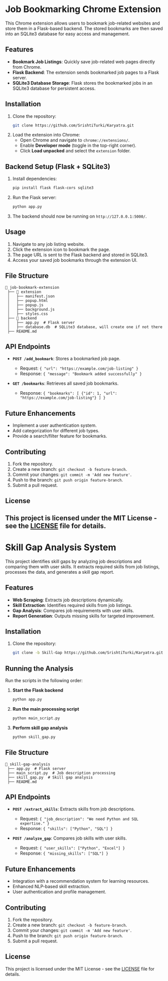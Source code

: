 # Job Bookmarking Chrome Extension

This Chrome extension allows users to bookmark job-related websites and store them in a Flask-based backend. The stored bookmarks are then saved into an SQLite3 database for easy access and management.

## Features

- **Bookmark Job Listings**: Quickly save job-related web pages directly from Chrome.
- **Flask Backend**: The extension sends bookmarked job pages to a Flask server.
- **SQLite3 Database Storage**: Flask stores the bookmarked jobs in an SQLite3 database for persistent access.

## Installation

1. Clone the repository:
   ```sh
   git clone https://github.com/SrishtiTurki/Karyatra.git
   ```
2. Load the extension into Chrome:
   - Open Chrome and navigate to `chrome://extensions/`.
   - Enable **Developer mode** (toggle in the top-right corner).
   - Click **Load unpacked** and select the `extension` folder.

## Backend Setup (Flask + SQLite3)

1. Install dependencies:
   ```sh
   pip install flask flask-cors sqlite3
   ```
2. Run the Flask server:
   ```sh
   python app.py
   ```
3. The backend should now be running on `http://127.0.0.1:5000/`.

## Usage

1. Navigate to any job listing website.
2. Click the extension icon to bookmark the page.
3. The page URL is sent to the Flask backend and stored in SQLite3.
4. Access your saved job bookmarks through the extension UI.

## File Structure

```
📂 job-bookmark-extension
 ├── 📂 extension
 │   ├── manifest.json
 │   ├── popup.html
 │   ├── popup.js
 │   ├── background.js
 │   ├── styles.css
 ├── 📂 backend
 │   ├── app.py  # Flask server
 │   ├── database.db  # SQLite3 database, will create one if not there
 ├── README.md
```

## API Endpoints

- **`POST /add_bookmark`**: Stores a bookmarked job page.
  - Request: `{ "url": "https://example.com/job-listing" }`
  - Response: `{ "message": "Bookmark added successfully" }`

- **`GET /bookmarks`**: Retrieves all saved job bookmarks.
  - Response: `{ "bookmarks": [ {"id": 1, "url": "https://example.com/job-listing"} ] }`

## Future Enhancements

- Implement a user authentication system.
- Add categorization for different job types.
- Provide a search/filter feature for bookmarks.

## Contributing

1. Fork the repository.
2. Create a new branch: `git checkout -b feature-branch`.
3. Commit your changes: `git commit -m 'Add new feature'`.
4. Push to the branch: `git push origin feature-branch`.
5. Submit a pull request.

## License

This project is licensed under the MIT License - see the [LICENSE](LICENSE) file for details.
-----------------------------------------------------------------------------------------------
# Skill Gap Analysis System

This project identifies skill gaps by analyzing job descriptions and comparing them with user skills. It extracts required skills from job listings, processes the data, and generates a skill gap report.

## Features

- **Web Scraping**: Extracts job descriptions dynamically.
- **Skill Extraction**: Identifies required skills from job listings.
- **Gap Analysis**: Compares job requirements with user skills.
- **Report Generation**: Outputs missing skills for targeted improvement.

## Installation

1. Clone the repository:
   ```sh
   git clone -b Skill-Gap https://github.com/SrishtiTurki/Karyatra.git
   ```

## Running the Analysis

Run the scripts in the following order:

1. **Start the Flask backend**
   ```sh
   python app.py
   ```
2. **Run the main processing script**
   ```sh
   python main_script.py
   ```
3. **Perform skill gap analysis**
   ```sh
   python skill_gap.py
   ```

## File Structure

```
📂 skill-gap-analysis
 ├── app.py  # Flask server
 ├── main_script.py  # Job description processing
 ├── skill_gap.py  # Skill gap analysis
 ├── README.md
```

## API Endpoints

- **`POST /extract_skills`**: Extracts skills from job descriptions.
  - Request: `{ "job_description": "We need Python and SQL expertise." }`
  - Response: `{ "skills": ["Python", "SQL"] }`

- **`POST /analyze_gap`**: Compares job skills with user skills.
  - Request: `{ "user_skills": ["Python", "Excel"] }`
  - Response: `{ "missing_skills": ["SQL"] }`

## Future Enhancements

- Integration with a recommendation system for learning resources.
- Enhanced NLP-based skill extraction.
- User authentication and profile management.

## Contributing

1. Fork the repository.
2. Create a new branch: `git checkout -b feature-branch`.
3. Commit your changes: `git commit -m 'Add new feature'`.
4. Push to the branch: `git push origin feature-branch`.
5. Submit a pull request.

## License

This project is licensed under the MIT License - see the [LICENSE](LICENSE) file for details.



